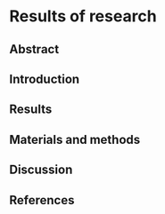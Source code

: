 # Results of research
## Abstract
## Introduction
## Results
## Materials and methods
## Discussion
## References